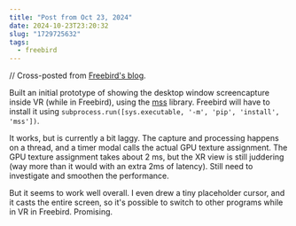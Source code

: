```yaml
---
title: "Post from Oct 23, 2024"
date: 2024-10-23T23:20:32
slug: "1729725632"
tags:
  - freebird
---
```


// Cross-posted from [Freebird's blog](https://freebirdxr.com/blog/2024/10/23/1729725632).

Built an initial prototype of showing the desktop window screencapture inside VR (while in Freebird), using the [mss](https://pypi.org/project/mss/) library. Freebird will have to install it using `subprocess.run([sys.executable, '-m', 'pip', 'install', 'mss'])`.

It works, but is currently a bit laggy. The capture and processing happens on a thread, and a timer modal calls the actual GPU texture assignment. The GPU texture assignment takes about 2 ms, but the XR view is still juddering (way more than it would with an extra 2ms of latency). Still need to investigate and smoothen the performance.

But it seems to work well overall. I even drew a tiny placeholder cursor, and it casts the entire screen, so it's possible to switch to other programs while in VR in Freebird. Promising.